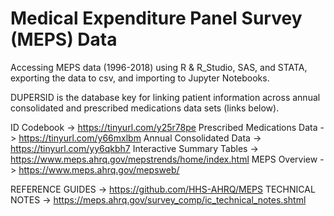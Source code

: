 # Medical Expenditure Panel Survey (MEPS) Data 
Accessing MEPS data (1996-2018) using R & R_Studio, SAS, and STATA, exporting the data to csv, and importing to Jupyter Notebooks.

DUPERSID is the database key for linking patient information across annual consolidated and prescribed medications data sets (links below).

ID Codebook -> https://tinyurl.com/y25r78pe
Prescribed Medications Data -> https://tinyurl.com/y66mxlbm
Annual Consolidated Data -> https://tinyurl.com/yy6qkbh7 
Interactive Summary Tables -> https://www.meps.ahrq.gov/mepstrends/home/index.html 
MEPS Overview -> https://www.meps.ahrq.gov/mepsweb/ 

REFERENCE GUIDES -> https://github.com/HHS-AHRQ/MEPS
TECHNICAL NOTES -> https://meps.ahrq.gov/survey_comp/ic_technical_notes.shtml
